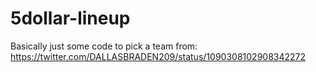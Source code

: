 # 5dollar-lineup
Basically just some code to pick a team from: https://twitter.com/DALLASBRADEN209/status/1090308102908342272
